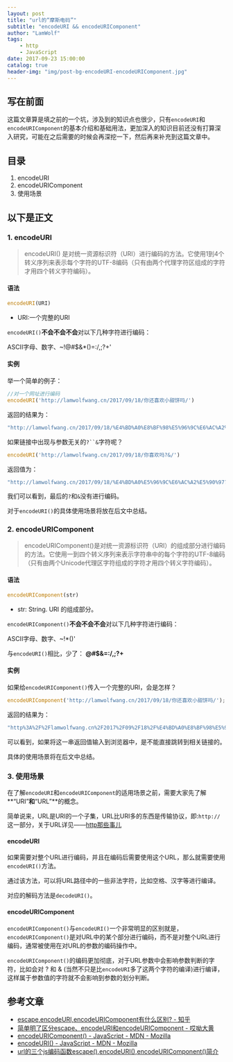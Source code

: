 ```yaml
---
layout: post
title: "url的“摩斯电码”"
subtitle: "encodeURI && encodeURIComponent"
author: "LamWolf"
tags: 
    - http
    - JavaScript
date: 2017-09-23 15:00:00
catalog: true
header-img: "img/post-bg-encodeURI-encodeURIComponent.jpg"
---
```




## 写在前面

这篇文章算是填之前的一个坑，涉及到的知识点也很少，只有`encodeURI`和`encodeURIComponent`的基本介绍和基础用法，更加深入的知识目前还没有打算深入研究，可能在之后需要的时候会再深挖一下，然后再来补充到这篇文章中。

## 目录

1. encodeURI
2. encodeURIComponent
3. 使用场景

## 以下是正文

### 1. encodeURI

>encodeURI() 是对统一资源标识符（URI）进行编码的方法。它使用1到4个转义序列来表示每个字符的UTF-8编码（只有由两个代理字符区组成的字符才用四个转义字符编码）。

#### 语法

```js
encodeURI(URI)
```

* URI:一个完整的URI

`encodeURI()`**不会****不会****不会**对以下几种字符进行编码：

ASCII字母、数字、~!@#$&*()=:/,;?+'

#### 实例

举一个简单的例子：

```js
//对一个网址进行编码
encodeURI('http://lamwolfwang.cn/2017/09/18/你还喜欢小甜饼吗/')
```

返回的结果为：

```js
"http://lamwolfwang.cn/2017/09/18/%E4%BD%A0%E8%BF%98%E5%96%9C%E6%AC%A2%E5%B0%8F%E7%94%9C%E9%A5%BC%E5%90%97/"
```

如果链接中出现与参数无关的`?``&`字符呢？

```js
encodeURI('http://lamwolfwang.cn/2017/09/18/你喜欢吗?&/')
```

返回值为：

```js
"http://lamwolfwang.cn/2017/09/18/%E4%BD%A0%E5%96%9C%E6%AC%A2%E5%90%97?&/"
```

我们可以看到，最后的`?`和`&`没有进行编码。

对于`encodeURI()`的具体使用场景将放在后文中总结。

### 2. encodeURIComponent

>encodeURIComponent()是对统一资源标识符（URI）的组成部分进行编码的方法。它使用一到四个转义序列来表示字符串中的每个字符的UTF-8编码（只有由两个Unicode代理区字符组成的字符才用四个转义字符编码）。

#### 语法

```js
encodeURIComponent(str)
```

* str: String. URI 的组成部分。

`encodeURIComponent()`**不会****不会****不会**对以下几种字符进行编码：

ASCII字母、数字、~!*()'

与`encodeURI()`相比，少了： **@#$&=:/,;?+**

#### 实例

如果给`encodeURIComponent()`传入一个完整的URI，会是怎样？

```js
encodeURIComponent('http://lamwolfwang.cn/2017/09/18/你还喜欢小甜饼吗/');
```

返回的结果为：

```js
"http%3A%2F%2Flamwolfwang.cn%2F2017%2F09%2F18%2F%E4%BD%A0%E8%BF%98%E5%96%9C%E6%AC%A2%E5%B0%8F%E7%94%9C%E9%A5%BC%E5%90%97%2F"
```

可以看到，如果将这一串返回值输入到浏览器中，是不能直接跳转到相关链接的。

具体的使用场景将在后文中总结。

### 3. 使用场景

在了解`encodeURI`和`encodeURIComponent`的适用场景之前，需要大家先了解**“URI”**和**“URL”**的概念。

简单说来，URL是URI的一个子集，URL比URI多的东西是传输协议，即:`http://`这一部分，关于URL详见——[http那些事儿](http://lamwolfwang.cn/2017/08/01/http-basic/)

#### encodeURI

如果需要对整个URL进行编码，并且在编码后需要使用这个URL，那么就需要使用`encodeURI()`方法。

通过该方法，可以将URL路径中的一些非法字符，比如空格、汉字等进行编译。

对应的解码方法是`decodeURI()`。

#### encodeURIComponent

`encodeURIComponent()`与`encodeURI()`一个非常明显的区别就是，`encodeURIComponent()`是对URL中的某个部分进行编码，而不是对整个URL进行编码，通常被使用在对URL的参数的编码操作中。

`encodeURIComponent()`的编码更加彻底，对于URL参数中会影响参数判断的字符，比如会对 ? 和 & (当然不只是比`encodeURI`多了这两个字符的编译)进行编译，这样属于参数值的字符就不会影响到参数的划分判断。


## 参考文章

* [escape,encodeURI,encodeURIComponent有什么区别? - 知乎](https://www.zhihu.com/question/21861899)
* [简单明了区分escape、encodeURI和encodeURIComponent - 哎呦大黄](http://www.cnblogs.com/season-huang/p/3439277.html)
* [encodeURIComponent() - JavaScript - MDN - Mozilla](https://developer.mozilla.org/zh-CN/docs/Web/JavaScript/Reference/Global_Objects/encodeURIComponent)
* [encodeURI() - JavaScript - MDN - Mozilla](https://developer.mozilla.org/zh-CN/docs/Web/JavaScript/Reference/Global_Objects/encodeURI)
* [url的三个js编码函数escape(),encodeURI(),encodeURIComponent()简介](http://www.haorooms.com/post/js_escape_encodeURIComponent)